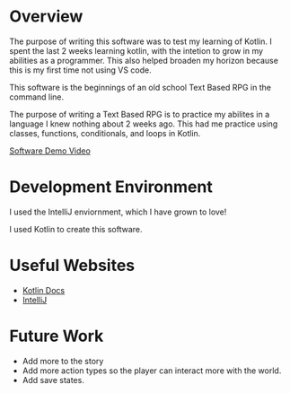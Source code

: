 # Overview

The purpose of writing this software was to test my learning of Kotlin. I spent the last 2 weeks learning kotlin, with the intetion to grow in my abilities as a programmer.
This also helped broaden my horizon because this is my first time not using VS code.

This software is the beginnings of an old school Text Based RPG in the command line.

The purpose of writing a Text Based RPG is to practice my abilites in a language I knew nothing about 2 weeks ago. This had me practice using classes, functions, conditionals, and loops in Kotlin.

[Software Demo Video](https://youtu.be/HbwWhaMynjw)

# Development Environment

I used the IntelliJ enviornment, which I have grown to love!

I used Kotlin to create this software.

# Useful Websites

* [Kotlin Docs](https://kotlinlang.org/docs/home.html)
* [IntelliJ](https://www.jetbrains.com/help/idea/getting-started.html)

# Future Work
* Add more to the story
* Add more action types so the player can interact more with the world.
* Add save states.

